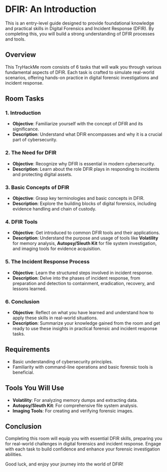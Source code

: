 # DFIR: An Introduction
This is an entry-level guide designed to provide foundational knowledge and practical skills in Digital Forensics and Incident Response (DFIR). By completing this, you will build a strong understanding of DFIR processes and tools.

## Overview
This TryHackMe room consists of 6 tasks that will walk you through various fundamental aspects of DFIR. Each task is crafted to simulate real-world scenarios, offering hands-on practice in digital forensic investigations and incident response.

## Room Tasks

### 1. Introduction
- **Objective**: Familiarize yourself with the concept of DFIR and its significance.
- **Description**: Understand what DFIR encompasses and why it is a crucial part of cybersecurity.

### 2. The Need for DFIR
- **Objective**: Recognize why DFIR is essential in modern cybersecurity.
- **Description**: Learn about the role DFIR plays in responding to incidents and protecting digital assets.

### 3. Basic Concepts of DFIR
- **Objective**: Grasp key terminologies and basic concepts in DFIR.
- **Description**: Explore the building blocks of digital forensics, including evidence handling and chain of custody.

### 4. DFIR Tools
- **Objective**: Get introduced to common DFIR tools and their applications.
- **Description**: Understand the purpose and usage of tools like **Volatility** for memory analysis, **Autopsy/Sleuth Kit** for file system investigation, and imaging tools for evidence acquisition.

### 5. The Incident Response Process
- **Objective**: Learn the structured steps involved in incident response.
- **Description**: Delve into the phases of incident response, from preparation and detection to containment, eradication, recovery, and lessons learned.

### 6. Conclusion
- **Objective**: Reflect on what you have learned and understand how to apply these skills in real-world situations.
- **Description**: Summarize your knowledge gained from the room and get ready to use these insights in practical forensic and incident response tasks.

## Requirements
- Basic understanding of cybersecurity principles.
- Familiarity with command-line operations and basic forensic tools is beneficial.

## Tools You Will Use
- **Volatility**: For analyzing memory dumps and extracting data.
- **Autopsy/Sleuth Kit**: For comprehensive file system analysis.
- **Imaging Tools**: For creating and verifying forensic images.

## Conclusion
Completing this room will equip you with essential DFIR skills, preparing you for real-world challenges in digital forensics and incident response. Engage with each task to build confidence and enhance your forensic investigation abilities.

Good luck, and enjoy your journey into the world of DFIR!


